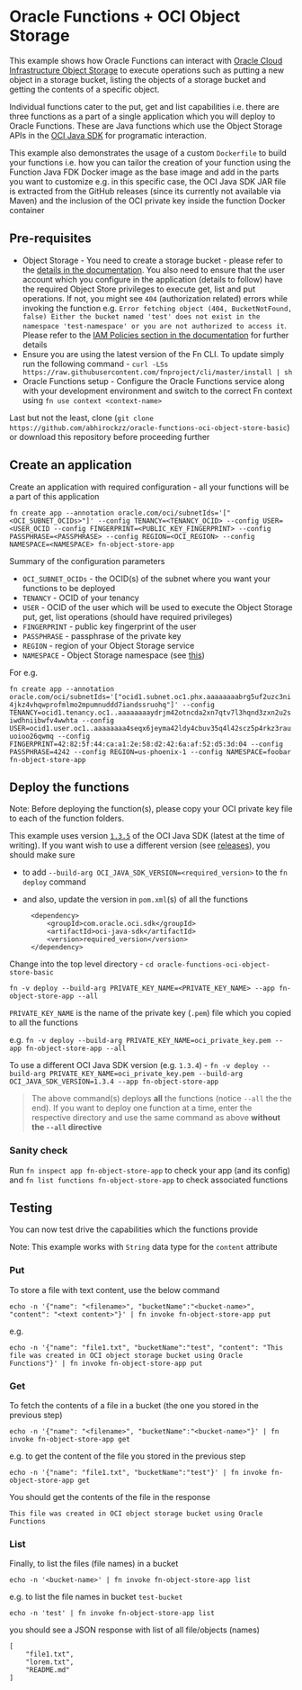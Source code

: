 # Oracle Functions + OCI Object Storage

This example shows how Oracle Functions can interact with [Oracle Cloud Infrastructure Object Storage](https://docs.cloud.oracle.com/iaas/Content/Object/Concepts/objectstorageoverview.htm) to execute operations such as putting a new object in a storage bucket, listing the objects of a storage bucket and getting the contents of a specific object. 

Individual functions cater to the put, get and list capabilities i.e. there are three functions as a part of a single application which you will deploy to Oracle Functions. These are Java functions which use the Object Storage APIs in the [OCI Java SDK](https://docs.cloud.oracle.com/iaas/Content/API/SDKDocs/javasdk.htm) for programatic interaction.

This example also demonstrates the usage of a custom `Dockerfile` to build your functions i.e. how you can tailor the creation of your function using the Function Java FDK Docker image as the base image and add in the parts you want to customize e.g. in this specific case, the OCI Java SDK JAR file is extracted from the GitHub releases (since its currently not available via Maven) and the inclusion of the OCI private key inside the function Docker container

## Pre-requisites

- Object Storage - You need to create a storage bucket - please refer to the [details in the documentation](https://docs.cloud.oracle.com/iaas/Content/Object/Tasks/managingbuckets.htm?TocPath=Services%7CObject%20Storage%7C_____2). You also need to ensure that the user account which you configure in the application (details to follow) have the required Object Store privileges to execute get, list and put operations. If not, you might see `404` (authorization related) errors while invoking the function e.g. `Error fetching object (404, BucketNotFound, false) Either the bucket named 'test' does not exist in the namespace 'test-namespace' or you are not authorized to access it`. Please refer to the [IAM Policies section in the documentation](https://docs.cloud.oracle.com/iaas/Content/Identity/Concepts/commonpolicies.htm) for further details
- Ensure you are using the latest version of the Fn CLI. To update simply run the following command - `curl -LSs https://raw.githubusercontent.com/fnproject/cli/master/install | sh`
- Oracle Functions setup - Configure the Oracle Functions service along with your development environment and switch to the correct Fn context using `fn use context <context-name>` 

Last but not the least, clone (`git clone https://github.com/abhirockzz/oracle-functions-oci-object-store-basic`) or download this repository before proceeding further

## Create an application

Create an application with required configuration - all your functions will be a part of this application

`fn create app --annotation oracle.com/oci/subnetIds='["<OCI_SUBNET_OCIDs>"]' --config TENANCY=<TENANCY_OCID> --config USER=<USER_OCID --config FINGERPRINT=<PUBLIC_KEY_FINGERPRINT> --config PASSPHRASE=<PASSPHRASE> --config REGION=<OCI_REGION> --config NAMESPACE=<NAMESPACE> fn-object-store-app`

Summary of the configuration parameters

- `OCI_SUBNET_OCIDs` - the OCID(s) of the subnet where you want your functions to be deployed
- `TENANCY` - OCID of your tenancy
- `USER` - OCID of the user which will be used to execute the Object Storage put, get, list operations (should have required privileges)
- `FINGERPRINT` - public key fingerprint of the user
- `PASSPHRASE` - passphrase of the private key
- `REGION` - region of your Object Storage service
- `NAMESPACE` - Object Storage namespace (see [this](https://docs.cloud.oracle.com/iaas/Content/Object/Tasks/understandingnamespaces.htm))

For e.g.

`fn create app --annotation oracle.com/oci/subnetIds='["ocid1.subnet.oc1.phx.aaaaaaaabrg5uf2uzc3ni4jkz4vhqwprofmlmo2mpumnuddd7iandssruohq"]' --config TENANCY=ocid1.tenancy.oc1..aaaaaaaaydrjm42otncda2xn7qtv7l3hqnd3zxn2u2siwdhniibwfv4wwhta --config USER=ocid1.user.oc1..aaaaaaaa4seqx6jeyma42ldy4cbuv35q4l42scz5p4rkz3rauuoioo26qwmq --config FINGERPRINT=42:82:5f:44:ca:a1:2e:58:d2:42:6a:af:52:d5:3d:04 --config PASSPHRASE=4242 --config REGION=us-phoenix-1 --config NAMESPACE=foobar fn-object-store-app`

## Deploy the functions

Note: Before deploying the function(s), please copy your OCI private key file to each of the function folders.

This example uses version [`1.3.5`](https://github.com/oracle/oci-java-sdk/releases/tag/v1.3.5) of the OCI Java SDK (latest at the time of writing). If you want wish to use a different version (see [releases](https://github.com/oracle/oci-java-sdk/releases)), you should make sure

- to add `--build-arg OCI_JAVA_SDK_VERSION=<required_version>` to the `fn deploy` command
- and also, update the version in `pom.xml`(s) of all the functions

		<dependency>
			<groupId>com.oracle.oci.sdk</groupId>
			<artifactId>oci-java-sdk</artifactId>
			<version>required_version</version>
		</dependency>

Change into the top level directory - `cd oracle-functions-oci-object-store-basic`

`fn -v deploy --build-arg PRIVATE_KEY_NAME=<PRIVATE_KEY_NAME> --app fn-object-store-app --all` 

`PRIVATE_KEY_NAME` is the name of the private key (`.pem`) file which you copied to all the functions

e.g. `fn -v deploy --build-arg PRIVATE_KEY_NAME=oci_private_key.pem --app fn-object-store-app --all`

To use a different OCI Java SDK version (e.g. `1.3.4`) - `fn -v deploy --build-arg PRIVATE_KEY_NAME=oci_private_key.pem --build-arg OCI_JAVA_SDK_VERSION=1.3.4 --app fn-object-store-app`

> The above command(s) deploys **all** the functions (notice `--all` the the end). If you want to deploy one function at a time, enter the respective directory and use the same command as above **without the `--all` directive**

### Sanity check

Run `fn inspect app fn-object-store-app` to check your app (and its config) and `fn list functions fn-object-store-app` to check associated functions

## Testing

You can now test drive the capabilities which the functions provide

Note: This example works with `String` data type for the `content` attribute

### Put

To store a file with text content, use the below command

`echo -n '{"name": "<filename>", "bucketName":"<bucket-name>", "content": "<text content>"}' | fn invoke fn-object-store-app put`

e.g.

`echo -n '{"name": "file1.txt", "bucketName":"test", "content": "This file was created in OCI object storage bucket using Oracle Functions"}' | fn invoke fn-object-store-app put`

### Get

To fetch the contents of a file in a bucket (the one you stored in the previous step)

`echo -n '{"name": "<filename>", "bucketName":"<bucket-name>"}' | fn invoke fn-object-store-app get`

e.g. to get the content of the file you stored in the previous step

`echo -n '{"name": "file1.txt", "bucketName":"test"}' | fn invoke fn-object-store-app get`

You should get the contents of the file in the response

	This file was created in OCI object storage bucket using Oracle Functions

### List
	
Finally, to list the files (file names) in a bucket

`echo -n '<bucket-name>' | fn invoke fn-object-store-app list`

e.g. to list the file names in bucket `test-bucket` 

`echo -n 'test' | fn invoke fn-object-store-app list`

you should see a JSON response with list of all file/objects (names)

	[
	    "file1.txt",
	    "lorem.txt",
	    "README.md"
	]
